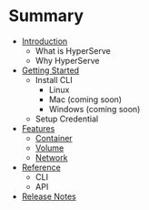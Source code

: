 # Summary

* [Introduction](README.md)
   * What is HyperServe
   * Why HyperServe
* [Getting Started](getting_started.md)
   * Install CLI
       * Linux
       * Mac (coming soon)
       * Windows (coming soon)
   * Setup Credential
* [Features](features.md)
   * [Container](container.md)
   * [Volume](volume.md)
   * [Network](network.md)
* [Reference](reference.md)
   * CLI
   * API
* [Release Notes](release_notes.md)

